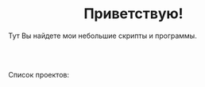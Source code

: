 <h1 style="text-align: center;"> Приветствую! </h1>
<p>Тут Вы найдете мои небольшие скрипты и программы.</p>
<br>
<br>
<p>Список проектов:</p>
<ul>

</ul>
